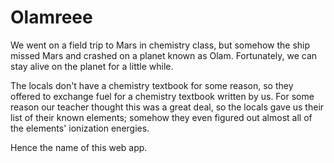 # Olamreee

We went on a field trip to Mars in chemistry class, but somehow the ship missed Mars and crashed on a planet known as Olam. Fortunately, we can stay alive on the planet for a little while.

The locals don't have a chemistry textbook for some reason, so they offered to exchange fuel for a chemistry textbook written by us. For some reason our teacher thought this was a great deal, so the locals gave us their list of their known elements; somehow they even figured out almost all of the elements' ionization energies.

Hence the name of this web app.
